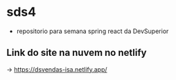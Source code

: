 # sds4
* repositorio para semana spring react da DevSuperior

## Link do site na nuvem no netlify
 -> https://dsvendas-isa.netlify.app/
